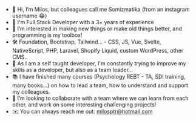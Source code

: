 - 👋 Hi, I’m Milos, but colleagues call me Somizmatika (from an instagram username 😂)
- 📅 I'm Full Stack Developer with a 3+ years of experience
- 👀 I’m interested in making new things or make old things better, and programming is my toolbox!
- 🛠 Foundation, Bootstrap, Tailwind... - CSS, JS, Vue, Svelte, NativeScript, PHP, Laravel, Shopify Liquid, custom WordPress, other CMS..
- 🌱 As I am a self taught developer, I'm constantly trying to improve my skills as a developer, but also as a team leader... 
- 📚 I have finished many courses (Psychology REBT - TA, SDI training, many books...) on how to lead a team, how to understand and support my colleagues.
- 🤝 I’m looking to collaborate with a team where we can learn from each other, and work on some interesting challenging projects!
- ✉️ You can always reach me out: milosptr@hotmail.com
